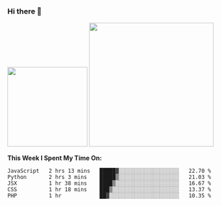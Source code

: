 ### Hi there 👋

<!--
**nestor22/nestor22** is a ✨ _special_ ✨ repository because its `README.md` (this file) appears on your GitHub profile.

Here are some ideas to get you started:

- 🔭 I’m currently working on ...
- 🌱 I’m currently learning ...
- 👯 I’m looking to collaborate on ...
- 🤔 I’m looking for help with ...
- 💬 Ask me about ...
- 📫 How to reach me: ...
- 😄 Pronouns: ...
- ⚡ Fun fact: ...
-->


<img height="180em" src="https://github-readme-stats.vercel.app/api?username=nestor22&show_icons=true&hide_border=true&&count_private=true&include_all_commits=true&theme=radical" />
<img height="280em" src="https://github-readme-stats.vercel.app/api/top-langs/?username=nestor22&layout=compact)](https://github.com/nestor22/github-readme-stats&theme=radical"  />



**This Week I Spent My Time On:**
<!--START_SECTION:waka-->
```text
JavaScript   2 hrs 13 mins   █████▓░░░░░░░░░░░░░░░░░░░   22.70 % 
Python       2 hrs 3 mins    █████▒░░░░░░░░░░░░░░░░░░░   21.03 % 
JSX          1 hr 38 mins    ████▒░░░░░░░░░░░░░░░░░░░░   16.67 % 
CSS          1 hr 18 mins    ███▒░░░░░░░░░░░░░░░░░░░░░   13.37 % 
PHP          1 hr            ██▓░░░░░░░░░░░░░░░░░░░░░░   10.35 % 
```
<!--END_SECTION:waka-->


